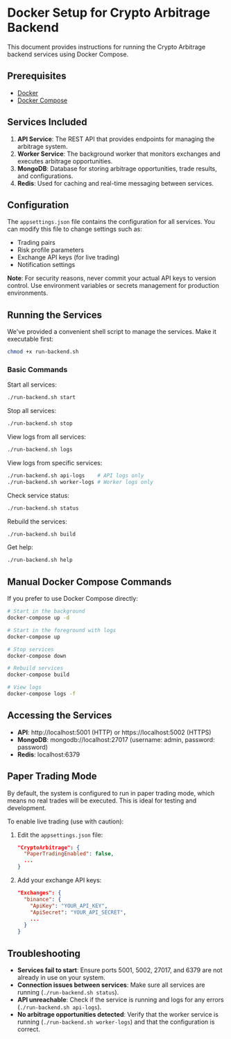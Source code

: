 # Docker Setup for Crypto Arbitrage Backend

This document provides instructions for running the Crypto Arbitrage backend services using Docker Compose.

## Prerequisites

- [Docker](https://docs.docker.com/get-docker/)
- [Docker Compose](https://docs.docker.com/compose/install/)

## Services Included

1. **API Service**: The REST API that provides endpoints for managing the arbitrage system.
2. **Worker Service**: The background worker that monitors exchanges and executes arbitrage opportunities.
3. **MongoDB**: Database for storing arbitrage opportunities, trade results, and configurations.
4. **Redis**: Used for caching and real-time messaging between services.

## Configuration

The `appsettings.json` file contains the configuration for all services. You can modify this file to change settings such as:

- Trading pairs
- Risk profile parameters
- Exchange API keys (for live trading)
- Notification settings

**Note**: For security reasons, never commit your actual API keys to version control. Use environment variables or secrets management for production environments.

## Running the Services

We've provided a convenient shell script to manage the services. Make it executable first:

```bash
chmod +x run-backend.sh
```

### Basic Commands

Start all services:
```bash
./run-backend.sh start
```

Stop all services:
```bash
./run-backend.sh stop
```

View logs from all services:
```bash
./run-backend.sh logs
```

View logs from specific services:
```bash
./run-backend.sh api-logs    # API logs only
./run-backend.sh worker-logs # Worker logs only
```

Check service status:
```bash
./run-backend.sh status
```

Rebuild the services:
```bash
./run-backend.sh build
```

Get help:
```bash
./run-backend.sh help
```

## Manual Docker Compose Commands

If you prefer to use Docker Compose directly:

```bash
# Start in the background
docker-compose up -d

# Start in the foreground with logs
docker-compose up

# Stop services
docker-compose down

# Rebuild services
docker-compose build

# View logs
docker-compose logs -f
```

## Accessing the Services

- **API**: http://localhost:5001 (HTTP) or https://localhost:5002 (HTTPS)
- **MongoDB**: mongodb://localhost:27017 (username: admin, password: password)
- **Redis**: localhost:6379

## Paper Trading Mode

By default, the system is configured to run in paper trading mode, which means no real trades will be executed. This is ideal for testing and development.

To enable live trading (use with caution):

1. Edit the `appsettings.json` file:
   ```json
   "CryptoArbitrage": {
     "PaperTradingEnabled": false,
     ...
   }
   ```

2. Add your exchange API keys:
   ```json
   "Exchanges": {
     "binance": {
       "ApiKey": "YOUR_API_KEY",
       "ApiSecret": "YOUR_API_SECRET",
       ...
     }
   }
   ```

## Troubleshooting

- **Services fail to start**: Ensure ports 5001, 5002, 27017, and 6379 are not already in use on your system.
- **Connection issues between services**: Make sure all services are running (`./run-backend.sh status`).
- **API unreachable**: Check if the service is running and logs for any errors (`./run-backend.sh api-logs`).
- **No arbitrage opportunities detected**: Verify that the worker service is running (`./run-backend.sh worker-logs`) and that the configuration is correct. 